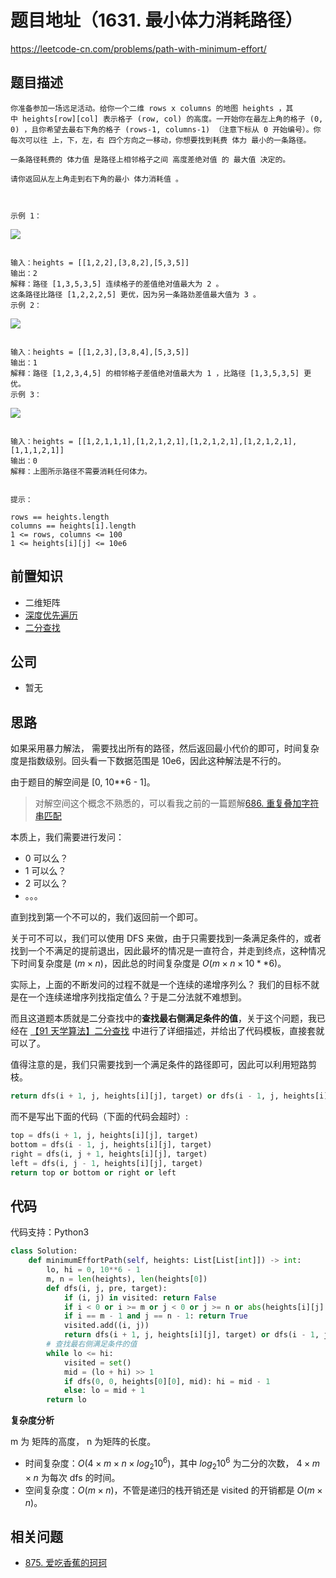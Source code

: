 # 题目地址（1631. 最小体力消耗路径）

https://leetcode-cn.com/problems/path-with-minimum-effort/

## 题目描述

```
你准备参加一场远足活动。给你一个二维 rows x columns 的地图 heights ，其中 heights[row][col] 表示格子 (row, col) 的高度。一开始你在最左上角的格子 (0, 0) ，且你希望去最右下角的格子 (rows-1, columns-1) （注意下标从 0 开始编号）。你每次可以往 上，下，左，右 四个方向之一移动，你想要找到耗费 体力 最小的一条路径。

一条路径耗费的 体力值 是路径上相邻格子之间 高度差绝对值 的 最大值 决定的。

请你返回从左上角走到右下角的最小 体力消耗值 。

 

示例 1：

```

![](https://p.ipic.vip/qcib1m.jpg)

```

输入：heights = [[1,2,2],[3,8,2],[5,3,5]]
输出：2
解释：路径 [1,3,5,3,5] 连续格子的差值绝对值最大为 2 。
这条路径比路径 [1,2,2,2,5] 更优，因为另一条路劲差值最大值为 3 。
示例 2：

```

![](https://p.ipic.vip/as0bds.jpg)

```

输入：heights = [[1,2,3],[3,8,4],[5,3,5]]
输出：1
解释：路径 [1,2,3,4,5] 的相邻格子差值绝对值最大为 1 ，比路径 [1,3,5,3,5] 更优。
示例 3：

```

![](https://p.ipic.vip/c6cw0y.jpg)

```

输入：heights = [[1,2,1,1,1],[1,2,1,2,1],[1,2,1,2,1],[1,2,1,2,1],[1,1,1,2,1]]
输出：0
解释：上图所示路径不需要消耗任何体力。
 

提示：

rows == heights.length
columns == heights[i].length
1 <= rows, columns <= 100
1 <= heights[i][j] <= 10e6

```

## 前置知识

- 二维矩阵
- [深度优先遍历](https://github.com/azl397985856/leetcode/blob/master/thinkings/DFS.md)
- [二分查找](https://github.com/azl397985856/leetcode/blob/master/91/binary-search.md)

## 公司

- 暂无

## 思路

如果采用暴力解法， 需要找出所有的路径，然后返回最小代价的即可，时间复杂度是指数级别。回头看一下数据范围是 10e6，因此这种解法是不行的。

由于题目的解空间是 [0, 10**6 - 1]。

> 对解空间这个概念不熟悉的，可以看我之前的一篇题解[686. 重复叠加字符串匹配](https://github.com/azl397985856/leetcode/blob/master/problems/686.repeated-string-match.md)

本质上，我们需要进行发问：

- 0 可以么？
- 1 可以么？
- 2 可以么？
- 。。。

直到找到第一个不可以的，我们返回前一个即可。

关于可不可以，我们可以使用 DFS 来做，由于只需要找到一条满足条件的，或者找到一个不满足的提前退出，因此最坏的情况是一直符合，并走到终点，这种情况下时间复杂度是 $(m \times n)$，因此总的时间复杂度是 $O(m \times n \times 10**6)$。

实际上，上面的不断发问的过程不就是一个连续的递增序列么？ 我们的目标不就是在一个连续递增序列找指定值么？于是二分法就不难想到。

而且这道题本质就是二分查找中的**查找最右侧满足条件的值**，关于这个问题，我已经在 [【91 天学算法】二分查找](https://github.com/azl397985856/leetcode/blob/master/91/binary-search.md) 中进行了详细描述，并给出了代码模板，直接套就可以了。

值得注意的是，我们只需要找到一个满足条件的路径即可，因此可以利用短路剪枝。

```py
return dfs(i + 1, j, heights[i][j], target) or dfs(i - 1, j, heights[i][j], target) or dfs(i, j + 1, heights[i][j], target) or dfs(i, j - 1, heights[i][j], target)
```

而不是写出下面的代码（下面的代码会超时）:

```py
top = dfs(i + 1, j, heights[i][j], target)
bottom = dfs(i - 1, j, heights[i][j], target)
right = dfs(i, j + 1, heights[i][j], target)
left = dfs(i, j - 1, heights[i][j], target)
return top or bottom or right or left

```

## 代码

代码支持：Python3

```py
class Solution:
    def minimumEffortPath(self, heights: List[List[int]]) -> int:
        lo, hi = 0, 10**6 - 1
        m, n = len(heights), len(heights[0])
        def dfs(i, j, pre, target):
            if (i, j) in visited: return False
            if i < 0 or i >= m or j < 0 or j >= n or abs(heights[i][j] - pre) > target: return False
            if i == m - 1 and j == n - 1: return True
            visited.add((i, j))
            return dfs(i + 1, j, heights[i][j], target) or dfs(i - 1, j, heights[i][j], target) or dfs(i, j + 1, heights[i][j], target) or dfs(i, j - 1, heights[i][j], target)
        # 查找最右侧满足条件的值
        while lo <= hi:
            visited = set()
            mid = (lo + hi) >> 1
            if dfs(0, 0, heights[0][0], mid): hi = mid - 1
            else: lo = mid + 1
        return lo

```

**复杂度分析**

m 为 矩阵的高度， n 为矩阵的长度。

- 时间复杂度：$O(4 \times m \times n \times log_2 10^6)$，其中 $log_2 10^6$ 为二分的次数， $4 \times m \times n$ 为每次 dfs 的时间。
- 空间复杂度：$O(m \times n)$，不管是递归的栈开销还是 visited 的开销都是 $O(m \times n)$。

## 相关问题

- [875. 爱吃香蕉的珂珂](https://github.com/azl397985856/leetcode/blob/master/problems/875.koko-eating-bananas.md)
